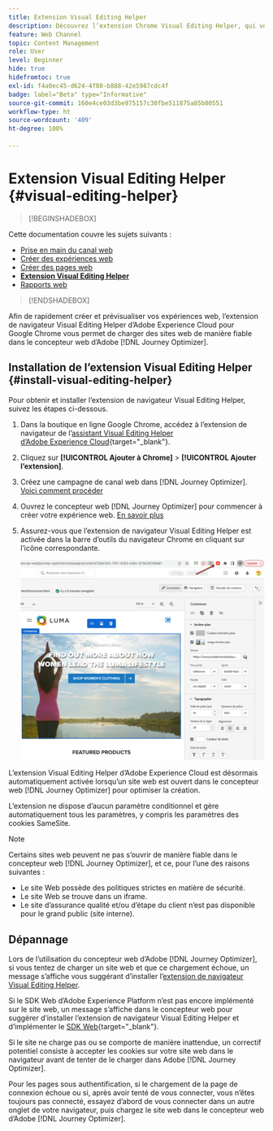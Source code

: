 ```yaml
---
title: Extension Visual Editing Helper
description: Découvrez l’extension Chrome Visual Editing Helper, qui vous permet de créer et de prévisualiser des pages web dans Journey Optimizer.
feature: Web Channel
topic: Content Management
role: User
level: Beginner
hide: true
hidefromtoc: true
exl-id: f4a0ec45-d624-4f80-b888-42e5987cdc4f
badge: label="Beta" type="Informative"
source-git-commit: 160e4ce03d3be975157c30fbe511875a85b00551
workflow-type: ht
source-wordcount: '409'
ht-degree: 100%

---
```


# Extension Visual Editing Helper {#visual-editing-helper}

>[!BEGINSHADEBOX]

Cette documentation couvre les sujets suivants :

* [Prise en main du canal web](get-started-web.md)
* [Créer des expériences web](create-web.md)
* [Créer des pages web](author-web.md)
* **[Extension Visual Editing Helper](visual-editing-helper.md)**
* [Rapports web](web-report.md)

>[!ENDSHADEBOX]

Afin de rapidement créer et prévisualiser vos expériences web, l’extension de navigateur Visual Editing Helper d’Adobe Experience Cloud pour Google Chrome vous permet de charger des sites web de manière fiable dans le concepteur web d’Adobe [!DNL Journey Optimizer].

## Installation de l’extension Visual Editing Helper {#install-visual-editing-helper}

Pour obtenir et installer l’extension de navigateur Visual Editing Helper, suivez les étapes ci-dessous.

1. Dans la boutique en ligne Google Chrome, accédez à l’extension de navigateur de l’[assistant Visual Editing Helper d’Adobe Experience Cloud](https://chrome.google.com/webstore/detail/adobe-experience-cloud-vi/kgmjjkfjacffaebgpkpcllakjifppnca){target="_blank"}.

1. Cliquez sur **[!UICONTROL Ajouter à Chrome]** > **[!UICONTROL Ajouter l’extension]**.

1. Créez une campagne de canal web dans [!DNL Journey Optimizer]. [Voici comment procéder](author-web.md#create-web-campaign)

1. Ouvrez le concepteur web [!DNL Journey Optimizer] pour commencer à créer votre expérience web. [En savoir plus](author-web.md)

1. Assurez-vous que l’extension de navigateur Visual Editing Helper est activée dans la barre d’outils du navigateur Chrome en cliquant sur l’icône correspondante.

   ![](assets/web-visual-editing-extension.png)

L’extension Visual Editing Helper d’Adobe Experience Cloud est désormais automatiquement activée lorsqu’un site web est ouvert dans le concepteur web [!DNL Journey Optimizer] pour optimiser la création.

L’extension ne dispose d’aucun paramètre conditionnel et gère automatiquement tous les paramètres, y compris les paramètres des cookies SameSite.

>[!NOTE]
>
>Certains sites web peuvent ne pas s’ouvrir de manière fiable dans le concepteur web [!DNL Journey Optimizer], et ce, pour l’une des raisons suivantes :
>
> * Le site Web possède des politiques strictes en matière de sécurité.
> * Le site Web se trouve dans un iframe.
> * Le site d’assurance qualité et/ou d’étape du client n’est pas disponible pour le grand public (site interne).


## Dépannage

Lors de l’utilisation du concepteur web d’Adobe [!DNL Journey Optimizer], si vous tentez de charger un site web et que ce chargement échoue, un message s’affiche vous suggérant d’installer l’[extension de navigateur Visual Editing Helper](#install-visual-editing-helper).

Si le SDK Web d’Adobe Experience Platform n’est pas encore implémenté sur le site web, un message s’affiche dans le concepteur web pour suggérer d’installer l’extension de navigateur Visual Editing Helper et d’implémenter le [SDK Web](https://experienceleague.adobe.com/docs/platform-learn/implement-web-sdk/overview.html?lang=fr){target="_blank"}.

Si le site ne charge pas ou se comporte de manière inattendue, un correctif potentiel consiste à accepter les cookies sur votre site web dans le navigateur avant de tenter de le charger dans Adobe [!DNL Journey Optimizer].

Pour les pages sous authentification, si le chargement de la page de connexion échoue ou si, après avoir tenté de vous connecter, vous n’êtes toujours pas connecté, essayez d’abord de vous connecter dans un autre onglet de votre navigateur, puis chargez le site web dans le concepteur web d’Adobe [!DNL Journey Optimizer].
